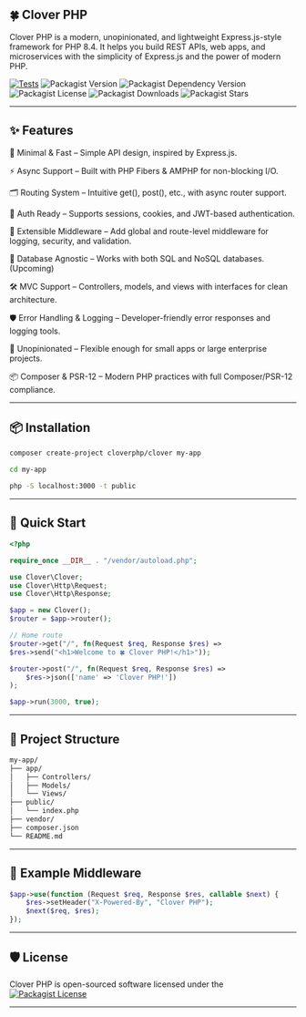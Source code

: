 ## 🍀 Clover PHP

Clover PHP is a modern, unopinionated, and lightweight Express.js-style framework for PHP 8.4.
It helps you build REST APIs, web apps, and microservices with the simplicity of Express.js and the power of modern PHP.

[![Tests](https://github.com/cloverphp/framework/actions/workflows/tests.yml/badge.svg)](https://github.com/cloverphp/framework/actions/workflows/tests.yml)
![Packagist Version](https://img.shields.io/packagist/v/cloverphp/framework?style=flat&logo=composer&logoColor=%23fff)
![Packagist Dependency Version](https://img.shields.io/packagist/dependency-v/cloverphp/framework/php?style=flat&logo=php&logoColor=blue&label=PHP&color=blue)
![Packagist License](https://img.shields.io/packagist/l/cloverphp/framework?style=flat&label=License&color=blue)
![Packagist Downloads](https://img.shields.io/packagist/dt/cloverphp/framework?style=flat&logo=packagist&label=Downloads&color=blue)
![Packagist Stars](https://img.shields.io/packagist/stars/cloverphp/framework?style=flat&logo=github&logoColor=%23ffffff&label=%F0%9F%8C%9F%20Stars)


---

## ✨ Features

🚀 Minimal & Fast – Simple API design, inspired by Express.js.

⚡ Async Support – Built with PHP Fibers & AMPHP for non-blocking I/O.

🗂️ Routing System – Intuitive get(), post(), etc., with async router support.

🔑 Auth Ready – Supports sessions, cookies, and JWT-based authentication.

🧩 Extensible Middleware – Add global and route-level middleware for logging, security, and validation.

💾 Database Agnostic – Works with both SQL and NoSQL databases.(Upcoming)

🛠️ MVC Support – Controllers, models, and views with interfaces for clean architecture.

🛡️ Error Handling & Logging – Developer-friendly error responses and logging tools.

🎨 Unopinionated – Flexible enough for small apps or large enterprise projects.

📦 Composer & PSR-12 – Modern PHP practices with full Composer/PSR-12 compliance.



---

## 📦 Installation

```bash
composer create-project cloverphp/clover my-app
```

```bash
cd my-app
```

```bash
php -S localhost:3000 -t public
```

---

## 🚀 Quick Start

```php
<?php

require_once __DIR__ . "/vendor/autoload.php";

use Clover\Clover;
use Clover\Http\Request;
use Clover\Http\Response;

$app = new Clover();
$router = $app->router();

// Home route
$router->get("/", fn(Request $req, Response $res) =>
$res->send("<h1>Welcome to 🍀 Clover PHP!</h1>"));

$router->post("/", fn(Request $req, Response $res) =>
    $res->json(['name' => 'Clover PHP!'])
);

$app->run(3000, true);
```

---

## 📂 Project Structure

```bash
my-app/
├── app/
│   ├── Controllers/
│   ├── Models/
│   └── Views/
├── public/
│   └── index.php
├── vendor/
├── composer.json
└── README.md
```

---

## 🔑 Example Middleware

```php
$app->use(function (Request $req, Response $res, callable $next) {
    $res->setHeader("X-Powered-By", "Clover PHP");
    $next($req, $res);
});
```

---

## 🛡️ License

Clover PHP is open-sourced software licensed under the [![Packagist License](https://img.shields.io/packagist/l/cloverphp/clover?style=flat&label=License&color=blue)](./LICENSE)

---
